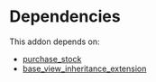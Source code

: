 # Dependencies

This addon depends on:

- [purchase_stock](../../odoo-bringout-oca-ocb-purchase_stock)
- [base_view_inheritance_extension](../../odoo-bringout-oca-server-tools-base_view_inheritance_extension)
